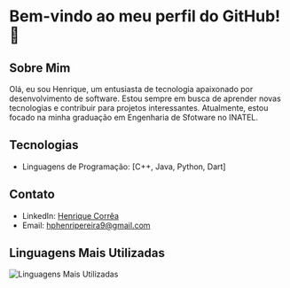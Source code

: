 # Bem-vindo ao meu perfil do GitHub! 👋

## Sobre Mim
Olá, eu sou Henrique, um entusiasta de tecnologia apaixonado por desenvolvimento de software. Estou sempre em busca de aprender novas tecnologias e contribuir para projetos interessantes. Atualmente, estou focado na minha graduação em Engenharia de Sfotware no INATEL.

## Tecnologias
- Linguagens de Programação: [C++, Java, Python, Dart]

## Contato
- LinkedIn: [Henrique Corrêa](https://www.linkedin.com/in/henrique-corrêa-a889391b6/)
- Email: [hphenripereira9@gmail.com](mailto:hphenripereira9@gmail.com)

## Linguagens Mais Utilizadas
![Linguagens Mais Utilizadas](https://github-readme-stats.vercel.app/api/top-langs/?username=Chagaiz28&layout=compact&theme=dark)

